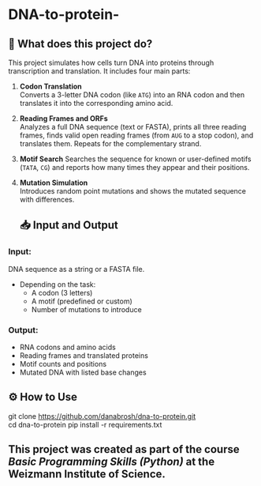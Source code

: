 # DNA-to-protein-
## 🔬 What does this project do?

This project simulates how cells turn DNA into proteins through transcription and translation. It includes four main parts:
1. **Codon Translation**  
   Converts a 3-letter DNA codon (like `ATG`) into an RNA codon and then translates it into the corresponding amino acid.
2. **Reading Frames and ORFs**  
   Analyzes a full DNA sequence (text or FASTA), prints all three reading frames, finds valid open reading frames (from `AUG` to a stop codon),     and translates them. Repeats for the complementary strand.
3. **Motif Search**
   Searches the sequence for known or user-defined motifs (`TATA`, `CG`) and reports how many times they appear and their positions.
4. **Mutation Simulation**  
   Introduces random point mutations and shows the mutated sequence with differences.

   ## 📥 Input and Output
### Input:
 DNA sequence as a string or a FASTA file.
- Depending on the task:
  - A codon (3 letters)
  - A motif (predefined or custom)
  - Number of mutations to introduce
### Output:
- RNA codons and amino acids  
- Reading frames and translated proteins  
- Motif counts and positions  
- Mutated DNA with listed base changes
  
## ⚙️ How to Use
   git clone https://github.com/danabrosh/dna-to-protein.git  
   cd dna-to-protein
   pip install -r requirements.txt


## This project was created as part of the course *Basic Programming Skills (Python)* at the Weizmann Institute of Science.



